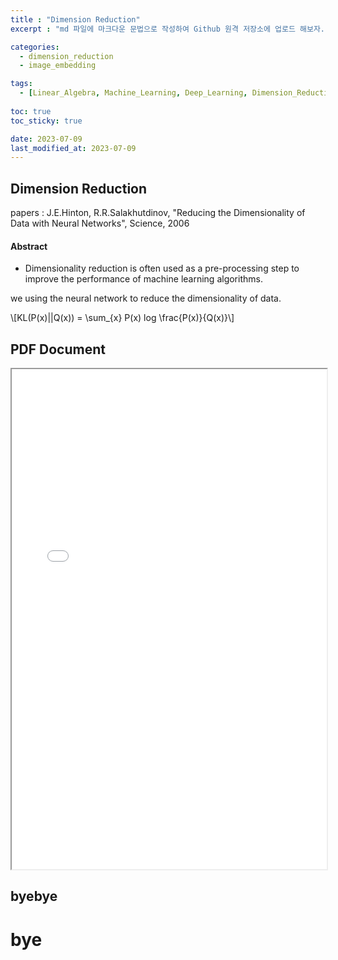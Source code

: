 ```yaml
---
title : "Dimension Reduction"
excerpt : "md 파일에 마크다운 문법으로 작성하여 Github 원격 저장소에 업로드 해보자. 에디터는 Visual Studio code 사용! 로컬 서버에서 확인도 해보자. "

categories: 
  - dimension_reduction
  - image_embedding

tags:
  - [Linear_Algebra, Machine_Learning, Deep_Learning, Dimension_Reduction, Image_Embedding]
  
toc: true
toc_sticky: true

date: 2023-07-09
last_modified_at: 2023-07-09
---
```

## Dimension Reduction

papers : J.E.Hinton, R.R.Salakhutdinov, "Reducing the Dimensionality of Data with Neural Networks", Science, 2006

#### Abstract

- Dimensionality reduction is often used as a pre-processing step to improve the performance of machine learning algorithms.


we using the neural network to reduce the dimensionality of data.

\\[KL(P(x)||Q(x)) = \sum_{x} P(x) log \frac{P(x)}{Q(x)}\\]

## PDF Document

<iframe src="../paper/dimension_reduction/sne.pdf" width="100%" height="800px">
  <p>Unable to display PDF. Click <a href="../paper/dimension_reduction/sne.pdf">here</a> to download it.</p>
</iframe>

byebye
---
# bye
<a href="../paper/dimension_reduction/sne.pdf" class="image fit"><img src="images/marr_pic.jpg" alt=""></a>
    